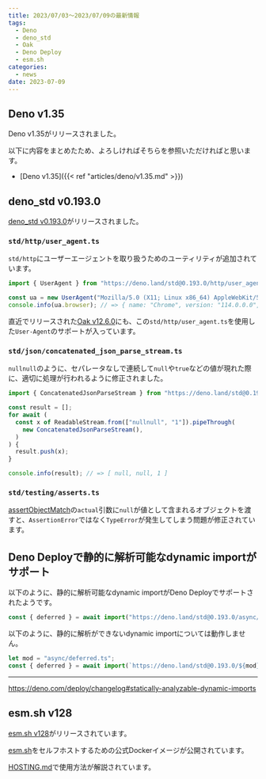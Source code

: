 ```yaml
---
title: 2023/07/03〜2023/07/09の最新情報
tags:
  - Deno
  - deno_std
  - Oak
  - Deno Deploy
  - esm.sh
categories:
  - news
date: 2023-07-09
---
```


## Deno v1.35

Deno v1.35がリリースされました。

以下に内容をまとめたため、よろしければそちらを参照いただければと思います。

* [Deno v1.35]({{< ref "articles/deno/v1.35.md" >}})

## deno_std v0.193.0

[deno_std v0.193.0](https://github.com/denoland/deno_std/releases/tag/0.193.0)がリリースされました。

### `std/http/user_agent.ts`

`std/http`にユーザーエージェントを取り扱うためのユーティリティが追加されています。

```typescript
import { UserAgent } from "https://deno.land/std@0.193.0/http/user_agent.ts";

const ua = new UserAgent("Mozilla/5.0 (X11; Linux x86_64) AppleWebKit/537.36 (KHTML, like Gecko) Chrome/114.0.0.0 Safari/537.36");
console.info(ua.browser); // => { name: "Chrome", version: "114.0.0.0", major: "114" }
```

直近でリリースされた[Oak v12.6.0](https://github.com/oakserver/oak/commit/2bedb1f8fcec98c2870a98dafe70e05c4c1e2c03)にも、この`std/http/user_agent.ts`を使用した`User-Agent`のサポートが入っています。

### `std/json/concatenated_json_parse_stream.ts`

`nullnull`のように、セパレータなしで連続して`null`や`true`などの値が現れた際に、適切に処理が行われるように修正されました。

```javascript
import { ConcatenatedJsonParseStream } from "https://deno.land/std@0.193.0/json/concatenated_json_parse_stream.ts";

const result = [];
for await (
  const x of ReadableStream.from(["nullnull", "1"]).pipeThrough(
    new ConcatenatedJsonParseStream(),
  )
) {
  result.push(x);
}

console.info(result); // => [ null, null, 1 ]
```

### `std/testing/asserts.ts`

[assertObjectMatch](https://deno.land/std@0.193.0/testing/asserts.ts?s=assertObjectMatch)の`actual`引数に`null`が値として含まれるオブジェクトを渡すと、`AssertionError`ではなく`TypeError`が発生してしまう問題が修正されています。

## Deno Deployで静的に解析可能なdynamic importがサポート

以下のように、静的に解析可能なdynamic importがDeno Deployでサポートされたようです。

```typescript
const { deferred } = await import("https://deno.land/std@0.193.0/async/deferred.ts");
```

以下のように、静的に解析ができないdynamic importについては動作しません。

```typescript
let mod = "async/deferred.ts";
const { deferred } = await import(`https://deno.land/std@0.193.0/${mod}`);
```

---

https://deno.com/deploy/changelog#statically-analyzable-dynamic-imports

## esm.sh v128

[esm.sh v128](https://github.com/esm-dev/esm.sh/releases/tag/v128)がリリースされています。

[esm.sh](https://github.com/esm-dev/esm.sh)をセルフホストするための公式Dockerイメージが公開されています。

[HOSTING.md](https://github.com/esm-dev/esm.sh/blob/v128/HOSTING.md#deploy-with-docker)で使用方法が解説されています。
